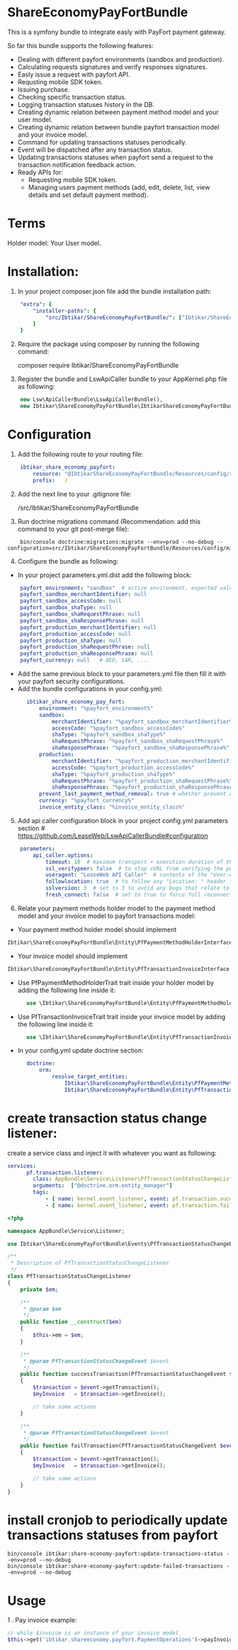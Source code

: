 # ShareEconomyPayFortBundle
This is a symfony bundle to integrate easly with PayFort payment gateway.

So far this bundle supports the following features:
- Dealing with different payfort environments (sandbox and production).
- Calculating requests signatures and verify responses signatures.
- Easly issue a request with payfort API.
- Requsting mobile SDK token.
- Issuing purchase.
- Checking specific transaction status.
- Logging transaction statuses history in the DB.
- Creating dynamic relation between payment method model and your user model.
- Creating dynamic relation between bundle payfort transaction model and your invoice model.
- Command for updating transactions statuses periodically.
- Event will be dispatched after any transaction status.
- Updating transactions statuses when payfort send a request to the transaction notification feedback action.
- Ready APIs for:
  - Requesting mobile SDK token.
  - Managing users payment methods (add, edit, delete, list, view details and set default payment method).

# Terms

Holder model: Your User model.

# Installation:

1. In your project composer.json file add the bundle installation path:

```yml
    "extra": {
        "installer-paths": {
            "src/Ibtikar/ShareEconomyPayFortBundle/": ["Ibtikar/ShareEconomyPayFortBundle"]
        }
    }
```

2. Require the package using composer by running the following command:

    composer require Ibtikar/ShareEconomyPayFortBundle

3. Register the bundle and LswApiCaller bundle to your AppKernel.php file as following:

```php
    new Lsw\ApiCallerBundle\LswApiCallerBundle(),
    new Ibtikar\ShareEconomyPayFortBundle\IbtikarShareEconomyPayFortBundle(),
```

# Configuration

1. Add the following route to your routing file:

```yml
    ibtikar_share_economy_payfort:
        resource: "@IbtikarShareEconomyPayFortBundle/Resources/config/routing.yml"
        prefix:   /
```

2. Add the next line to your .gitignore file:

    /src/Ibtikar/ShareEconomyPayFortBundle

3. Run doctrine migrations command (Recommendation: add this command to your git post-merge file):

```cli
    bin/console doctrine:migrations:migrate --env=prod --no-debug --configuration=src/Ibtikar/ShareEconomyPayFortBundle/Resources/config/migrations.yml
```

4. Configure the bundle as following:

- In your project parameters.yml.dist add the following block:

```yml
    payfort_environment: "sandbox"  # active environment. expected values (sandbox or production)
    payfort_sandbox_merchantIdentifier: null
    payfort_sandbox_accessCode: null
    payfort_sandbox_shaType: null
    payfort_sandbox_shaRequestPhrase: null
    payfort_sandbox_shaResponsePhrase: null
    payfort_production_merchantIdentifier: null
    payfort_production_accessCode: null
    payfort_production_shaType: null
    payfort_production_shaRequestPhrase: null
    payfort_production_shaResponsePhrase: null
    payfort_currency: null   # AED, SAR, ....
```
- Add the same previous block to your parameters.yml file then fill it with your payfort security configurations.
- Add the bundle configurations in your config.yml:
```yml
      ibtikar_share_economy_pay_fort:
          environment: "%payfort_environment%"
          sandbox:
              merchantIdentifier: "%payfort_sandbox_merchantIdentifier%"
              accessCode: "%payfort_sandbox_accessCode%"
              shaType: "%payfort_sandbox_shaType%"
              shaRequestPhrase: "%payfort_sandbox_shaRequestPhrase%"
              shaResponsePhrase: "%payfort_sandbox_shaResponsePhrase%"
          production:
              merchantIdentifier: "%payfort_production_merchantIdentifier%"
              accessCode: "%payfort_production_accessCode%"
              shaType: "%payfort_production_shaType%"
              shaRequestPhrase: "%payfort_production_shaRequestPhrase%"
              shaResponsePhrase: "%payfort_production_shaResponsePhrase%"
          prevent_last_payment_method_removal: true # whether prevent user from deleting his last payment method or not (true or false)
          currency: "%payfort_currency%"
          invoice_entity_class: "%invoice_entity_class%"
```

5. Add api caller configuration block in your project config.yml parameters section     # https://github.com/LeaseWeb/LswApiCallerBundle#configuration

```yml
    parameters:
        api_caller.options:
            timeout: 10  # maximum transport + execution duration of the call in sec.
            ssl_verifypeer: false  # to stop cURL from verifying the peer's certificate.
            useragent: "LeaseWeb API Caller"  # contents of the "User-Agent: " header.
            followlocation: true  # to follow any "Location: " header that the server sends.
            sslversion: 3  # set to 3 to avoid any bugs that relate to automatic version selection.
            fresh_connect: false  # set to true to force full reconnect every call.
```

6. Relate your payment methods holder model to the payment method model and your invoice model to payfort transactions model:

- Your payment method holder model should implement
```php
Ibtikar\ShareEconomyPayFortBundle\Entity\PfPaymentMethodHolderInterface
```
- Your invoice model should implement
```php
Ibtikar\ShareEconomyPayFortBundle\Entity\PfTransactionInvoiceInterface
```
- Use PfPaymentMethodHolderTrait trait inside your holder model by adding the following line inside it:

```php
      use \Ibtikar\ShareEconomyPayFortBundle\Entity\PfPaymentMethodHolderTrait;
```

- Use PfTransactionInvoiceTrait trait inside your invoice model by adding the following line inside it:

```php
      use \Ibtikar\ShareEconomyPayFortBundle\Entity\PfTransactionInvoiceTrait;
```
- In your config.yml update doctrine section:

```yml
      doctrine:
          orm:
              resolve_target_entities:
                  Ibtikar\ShareEconomyPayFortBundle\Entity\PfPaymentMethodHolderInterface: {your holder class full qualified name space. ex: AppBundle\Entity\User}
                  Ibtikar\ShareEconomyPayFortBundle\Entity\PfTransactionInvoiceInterface: {your invoice class full qualified name space. ex: AppBundle\Entity\Invoice}
```

# create transaction status change listener:

create a service class and inject it with whatever you want as following:

```yml
services:
      pf.transaction.listener:
        class: AppBundle\Service\Listener\PfTransactionStatusChangeListener
        arguments:  ["@doctrine.orm.entity_manager"]
        tags:
            - { name: kernel.event_listener, event: pf.transaction.success, method: successTransaction }
            - { name: kernel.event_listener, event: pf.transaction.fail, method: failTransaction }
```

```php
<?php

namespace AppBundle\Service\Listener;

use Ibtikar\ShareEconomyPayFortBundle\Events\PfTransactionStatusChangeEvent;

/**
 * Description of PfTransactionStatusChangeListener
 */
class PfTransactionStatusChangeListener
{
    private $em;

    /**
     * @param $em
     */
    public function __construct($em)
    {
        $this->em = $em;
    }

    /**
     * @param PfTransactionStatusChangeEvent $event
     */
    public function successTransaction(PfTransactionStatusChangeEvent $event)
    {
        $transaction = $event->getTransaction();
        $myInvoice   = $transaction->getInvoice();

        // take some actions
    }

    /**
     * @param PfTransactionStatusChangeEvent $event
     */
    public function failTransaction(PfTransactionStatusChangeEvent $event)
    {
        $transaction = $event->getTransaction();
        $myInvoice   = $transaction->getInvoice();

        // take some actions
    }
}
```

# install cronjob to periodically update transactions statuses from payfort

```cli
bin/console ibtikar:share-economy-payfort:update-transactions-status --env=prod --no-debug
bin/console ibtikar:share-economy-payfort:update-failed-transactions --env=prod --no-debug
```

# Usage

1 . Pay invoice example:

```php
// while $invoice is an instance of your invoice model
$this->get('ibtikar.shareeconomy.payfort.PaymentOperations')->payInvoice($invoice);
```
